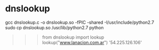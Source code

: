 dnslookup
=========
gcc dnslookup.c -o dnslookup.so -fPIC -shared -I/usr/include/python2.7
sudo cp dnslookup.so /usr/lib/python2.7
python
>>> from dnslookup import lookup
>>> lookup("www.lanacion.com.ar")
'54.225.126.106'
